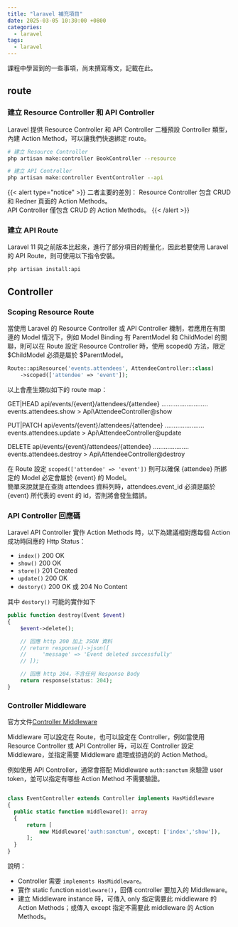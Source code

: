 ```yaml
---
title: "laravel 補充項目"
date: 2025-03-05 10:30:00 +0800
categories: 
  - laravel
tags:
  - laravel
---
```


課程中學習到的一些事項，尚未撰寫專文，記載在此。

## route

### 建立 Resource Controller 和 API Controller

Laravel 提供 Resource Controller 和 API Controller 二種預設 Controller 類型，內建 Action Method，可以讓我們快速綁定 route。

```bash
# 建立 Resource Controller
php artisan make:controller BookController --resource

# 建立 API Controller
php artisan make:controller EventController --api
```

{{< alert type="notice" >}}
二者主要的差別：
Resource Controller 包含 CRUD 和 Redner 頁面的 Action Methods。  
API Controller 僅包含 CRUD 的 Action Methods。
{{< /alert >}}

### 建立 API Route

Laravel 11 與之前版本比起來，進行了部分項目的輕量化，因此若要使用 Laravel 的 API Route，則可使用以下指令安裝。

```bash
php artisan install:api
```

## Controller

### Scoping Resource Route

當使用 Laravel 的 Resource Controller 或 API Controller 機制，若應用在有關連的 Model 情況下，例如 Model Binding 有 ParentModel 和 ChildModel 的關聯，則可以在 Route 設定 Resource Controller 時，使用 scoped() 方法，限定 $ChildModel 必須是屬於 $ParentModel。

```php
Route::apiResource('events.attendees', AttendeeController::class)
    ->scoped(['attendee' => 'event']);
```

以上會產生類似如下的 route map：

GET|HEAD api/events/{event}/attendees/{attendee} .......................... events.attendees.show > Api\AttendeeController@show

PUT|PATCH api/events/{event}/attendees/{attendee} ...................... events.attendees.update > Api\AttendeeController@update

DELETE api/events/{event}/attendees/{attendee} .................... events.attendees.destroy > Api\AttendeeController@destroy

在 Route 設定 `scoped(['attendee' => 'event'])` 則可以確保 {attendee} 所綁定的 Model 必定會屬於 {event} 的 Model。  
簡單來說就是在查詢 attendees 資料列時，attendees.event_id 必須是屬於 {event} 所代表的 event 的 id，否則將會發生錯誤。

### API Controller 回應碼

Laravel API Controller 實作 Action Methods 時，以下為建議相對應每個 Action 成功時回應的 Http Status：

- `index()` 200 OK
- `show()` 200 OK
- `store()` 201 Created
- `update()` 200 OK
- `destory()` 200 OK 或 204 No Content

其中 `destory()` 可能的實作如下

```php
public function destroy(Event $event)
{
    $event->delete();

    // 回應 http 200 加上 JSON 資料
    // return response()->json([
    //     'message' => 'Event deleted successfully'
    // ]);

    // 回應 http 204，不含任何 Response Body
    return response(status: 204);
}
```

### Controller Middleware

官方文件[Controller Middleware](https://laravel.com/docs/11.x/controllers#controller-middleware)

Middleware 可以設定在 Route，也可以設定在 Controller，例如當使用 Resource Controller 或 API Controller 時，可以在 Controller 設定 Middleware，並指定需要 Middleware 處理或掠過的的 Action Method。

例如使用 API Controller，通常會搭配 Middleware `auth:sanctum` 來驗證 user token，並可以指定有哪些 Action Method 不需要驗證。

```php

class EventController extends Controller implements HasMiddleware
{
  public static function middleware(): array
  {
      return [
          new Middleware('auth:sanctum', except: ['index','show']),
      ];
  }
}

```

說明：

- Controller 需要 `implements HasMiddleware`。
- 實作 static function `middleware()`，回傳 controller 要加入的 Middleware。
- 建立 Middleware instance 時，可傳入 only 指定需要此 middleware 的 Action Methods；或傳入 except 指定不需要此 middleware 的 Action Methods。
